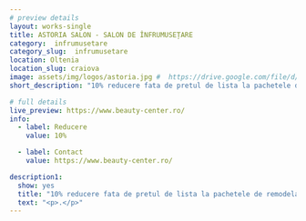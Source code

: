 ```yaml
---
# preview details
layout: works-single
title: ASTORIA SALON - SALON DE ÎNFRUMUSEȚARE
category:  infrumusetare
category_slug:  infrumusetare
location: Oltenia
location_slug: craiova
image: assets/img/logos/astoria.jpg #  https://drive.google.com/file/d/1AW3Akc5I4aolwkeZAvtXi984rZnCbSvN/view?usp=share_link
short_description: "10% reducere fata de pretul de lista la pachetele de remodelare corporala"

# full details
live_preview: https://www.beauty-center.ro/
info:
  - label: Reducere
    value: 10%

  - label: Contact
    value: https://www.beauty-center.ro/ 

description1:
  show: yes
  title: "10% reducere fata de pretul de lista la pachetele de remodelare corporala"
  text: "<p>.</p>"
---
```


